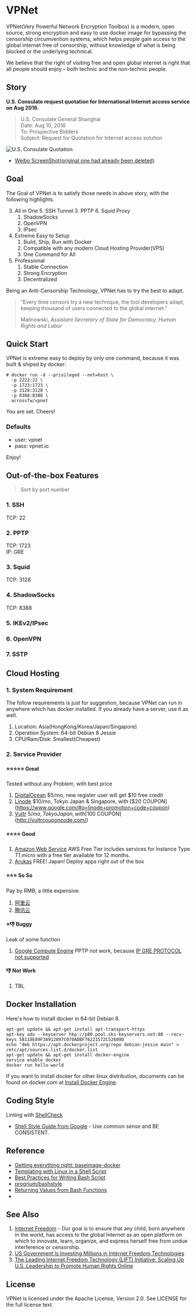 # VPNet

VPNet(Very Powerful Network Encryption Toolbox) is a modern, open source, strong encryption and easy to use docker image for bypassing the censorship circumvention systems, which helps people gain access to the global internet free of censorship, without knowledge of what is being blocked or the underlying technical.

We believe that the right of visiting free and open global internet is right that all people should enjoy – both technic and the non-technic people.

## Story

**U.S. Consulate request quotation for International Internet access service on Aug 2016.**

> U.S. Consulate General Shanghai  
> Date: Aug 10, 2016  
> To: Prospective Bidders  
> Subject: Request for Quotation for Internet access solution  

![U.S. Consulate Quotation](https://raw.githubusercontent.com/AcrossFW/vpnet/master/image/internet-access-solution-quotation-from-us-consulate-shanghai.jpg)

* [Weibo ScreenShot(original one had already been deleted)](https://raw.githubusercontent.com/AcrossFW/vpnet/master/image/vpn-against-gfw-us-consulate-weibo.jpg)

## Goal

The Goal of VPNet is to satisfy those needs in above story, with the following highlights.

3. All in One
    5. SSH Tunnel
    3. PPTP
    6. Squid Proxy
    1. ShadowSocks
    2. OpenVPN
    4. IPsec
2. Extreme Easy to Setup
    1. Build, Ship, Run with Docker
    2. Compatible with any modern Cloud Hosting Provider(VPS)
    3. One Command for All
1. Professional  
    1. Stable Connection
    2. Strong Encryption
    3. Decentralized

Being an Anti-Censorship Technology, VPNet has to try the best to adapt.

> “Every time censors try a new technique, the tool developers adapt, keeping thousand of users connected to the global internet.”  
>  
>   Malinowski, _Assistant Secretary of State for Democracy, Human Rights and Labor_  

## Quick Start

VPNet is extreme easy to deploy by only one command, because it was built & shiped by docker:

```shell
# docker run -d --privileged --net=host \
  -p 2222:22 \
  -p 1723:1723 \
  -p 3128:3128 \
  -p 8388:8388 \
  acrossfw/vpnet
```

You are set. Cheers!

### Defaults

* user: vpnet
* pass: vpnet.io

Enjoy!


## Out-of-the-box Features

> Sort by port number

### 1. SSH

TCP: 22

### 2. PPTP

TCP: 1723  
IP: GRE

### 3. Squid

TCP: 3128

### 4. ShadowSocks

TCP: 8388

### 5. IKEv2/IPsec


### 6. OpenVPN

### 7. SSTP

## Cloud Hosting

### 1. System Requirement

The follow requirements is just for suggestion, because VPNet can run in anywhere which has docker installed. If you already have a server, use it as well.

1. Location: Asia(HongKong/Korea/Japan/Singapore)
1. Operation System: 64-bit Debian 8 Jessie
1. CPU/Ram/Disk: Smallest(Cheapest)

### 2. Service Provider

#### :star::star::star::star::star: Great

Tested without any Problem, with best price

1. [DigitalOcean](https://m.do.co/c/9304d9484557) $5/mo, new register user will get $10 free credit
1. [Linode](https://www.linode.com/?r=564ab299ba1b198e0eb12fe0a50d559accaa2300) $10/mo, Tokyo Japan & Singapore, with [$20 COUPON](https://www.google.com/#q=linode+promotion+code+coupon)
1. [Vultr](http://www.vultr.com/?ref=6981349) $5/mo, Tokyo Japan, with [$100 COUPON](http://vultrcouponcode.com/)

#### :star::star::star::star: Good

1. [Amazon Web Service](https://aws.amazon.com/free/) AWS Free Tier includes services for Instance Type _T1.micro_ with a free tier available for 12 months.
1. [Arukas](https://arukas.io) FREE! Japan! Deploy apps right out of the box

#### :star::star::star: So So

Pay by RMB, a little expensive.

1. [阿里云](https://cn.aliyun.com/price/product#/ecs/detail)
1. [腾讯云](https://www.qcloud.com/product/cvm.html)


#### :star::-1: Buggy

Leak of some function

1. [Google Compute Engine](https://cloud.google.com) PPTP not work, because [IP GRE PROTOCOL not supported](https://code.google.com/p/google-compute-engine/issues/detail?id=66)

#### :-1: Not Work

1. TBL

## Docker Installation

Here's how to install docker in 64-bit Debian 8.

```shell
apt-get update && apt-get install apt-transport-https
apt-key adv --keyserver hkp://p80.pool.sks-keyservers.net:80 --recv-keys 58118E89F3A912897C070ADBF76221572C52609D
echo "deb https://apt.dockerproject.org/repo debian-jessie main" > /etc/apt/sources.list.d/docker.list
apt-get update && apt-get install docker-engine
service enable docker
docker run hello-world
```

If you want to install docker for other linux distribution, documents can be found on docker.com at [Install Docker Engine](https://docs.docker.com/engine/installation/#installation).

## Coding Style

Linting with [ShellCheck](https://github.com/koalaman/shellcheck)

* [Shell Style Guide from Google](https://google.github.io/styleguide/shell.xml) - Use common sense and BE CONSISTENT.

## Reference

* [Getting everything right: baseimage-docker](https://phusion.github.io/baseimage-docker/)
* [Templating with Linux in a Shell Script](http://serverfault.com/a/699377/276381)
* [Best Practices for Writing Bash Script](http://kvz.io/blog/2013/11/21/bash-best-practices/)
* [progrium/bashstyle](https://github.com/progrium/bashstyle)
* [Returning Values from Bash Functions](http://www.linuxjournal.com/content/return-values-bash-functions)
* 
## See Also

1. [Internet Freedom](www.state.gov/e/eb/cip/netfreedom/index.htm) - Our goal is to ensure that any child, born anywhere in the world, has access to the global Internet as an open platform on which to innovate, learn, organize, and express herself free from undue interference or censorship.
1. [US Government Is Investing Millions in Internet Freedom Technologies](motherboard.vice.com/read/why-the-us-government-is-investing-millions-in-internet-freedom-technologies)
1. [The Leading Internet Freedom Technology (LIFT) Initiative: Scaling Up U.S. Leadership to Promote Human Rights Online](https://blogs.state.gov/stories/2015/10/12/leading-internet-freedom-technology-lift-initiative-scaling-us-leadership-promote)

## License

VPNet is licensed under the Apache License, Version 2.0. See LICENSE for the full license text.
